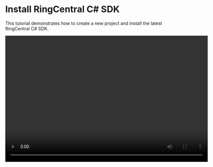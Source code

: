 # Install RingCentral C# SDK

This tutorial demonstrates how to create a new project and install the latest RingCentral C# SDK.

<video width="640" height="400" controls>
  <source src="/videos/win-ringcentral-nuget.mp4" type="video/mp4">
Your browser does not support the video tag.
</video>
